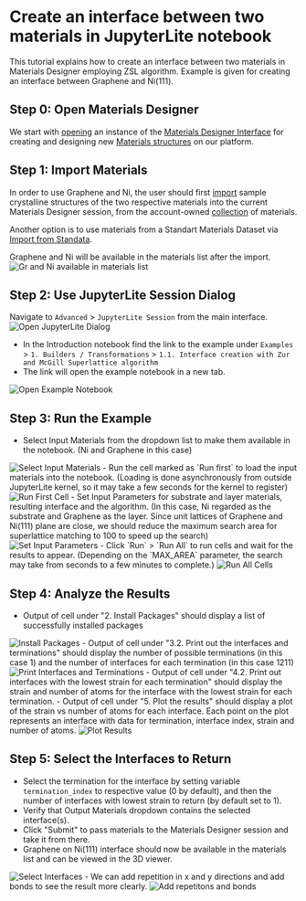 # Create an interface between two materials in JupyterLite notebook

This tutorial explains how to create an interface between two materials in Materials Designer employing ZSL algorithm. Example is given for creating an interface between Graphene and Ni(111).

## Step 0: Open Materials Designer

We start with [opening](../../entities-general/actions/create.md) an instance of the [Materials Designer Interface](../../materials-designer/overview.md) for creating and designing new [Materials structures](../../materials/overview.md) on our platform.

## Step 1: Import Materials

In order to use Graphene and Ni, the user should first [import](../../materials-designer/header-menu/input-output/import.md) sample crystalline structures of the two respective materials into the current Materials Designer session, from the account-owned [collection](../../accounts/collections.md) of materials.

Another option is to use materials from a Standart Materials Dataset via [Import from Standata](../../materials-designer/header-menu/input-output/standata-import.md).

Graphene and Ni will be available in the materials list after the import.
<img src="/images/materials-designer/import/graphene_and_ni_imported.png" alt="Gr and Ni available in materials list"/>

## Step 2: Use JupyterLite Session Dialog

Navigate to `Advanced` > `JupyterLite Session` from the main interface.
  <img src="/images/tutorials/interface_with_zsl/1_select_jupyterlite_session.png" alt="Open JupyterLite Dialog"/>

- In the Introduction notebook find the link to the example under `Examples` > `1. Builders / Transformations` > `1.1. Interface creation with Zur and McGill Superlattice algorithm`
- The link will open the example notebook in a new tab.
<img src="/images/tutorials/interface_with_zsl/2_introduction_notebook.png" alt="Open Example Notebook"/>

## Step 3: Run the Example

- Select Input Materials from the dropdown list to make them available in the notebook. (Ni and Graphene in this case)
<img src="/images/tutorials/interface_with_zsl/3_select_materials.png" alt="Select Input Materials"/>
- Run the cell marked as `Run first` to load the input materials into the notebook. (Loading is done asynchronously from outside JupyterLite kernel, so it may take a few seconds for the kernel to register)
<img src="/images/tutorials/interface_with_zsl/4_load_materials.png" alt="Run First Cell"/>
- Set Input Parameters for substrate and layer materials, resulting interface and the algorithm. (In this case, Ni regarded as the substrate and Graphene as the layer. Since unit lattices of Graphene and Ni(111) plane are close, we should reduce the maximum search area for superlattice matching to 100 to speed up the search)
<img src="/images/tutorials/interface_with_zsl/5_set_input_parameters.png" alt="Set Input Parameters"/>
- Click `Run` > `Run All` to run cells and wait for the results to appear. (Depending on the `MAX_AREA` parameter, the search may take from seconds to a few minutes to complete.)
<img src="/images/tutorials/interface_with_zsl/6_run_all_cells.png" alt="Run All Cells"/>

## Step 4: Analyze the Results
- Output of cell under "2. Install Packages" should display a list of successfully installed packages
<img src="/images/tutorials/interface_with_zsl/7_installed_packages.png" alt="Install Packages"/>
- Output of cell under "3.2. Print out the interfaces and terminations" should display the number of possible terminations (in this case 1) and the number of interfaces for each termination (in this case 1211)
<img src="/images/tutorials/interface_with_zsl/9_found_interfaces.png" alt="Print Interfaces and Terminations"/>
- Output of cell under "4.2. Print out interfaces with the lowest strain for each termination" should display the strain and number of atoms for the interface with the lowest strain for each termination.
- Output of cell under "5. Plot the results" should display a plot of the strain vs number of atoms for each interface. Each point on the plot represents an interface with data for termination, interface index, strain and number of atoms.
<img src="/images/tutorials/interface_with_zsl/10_plot_found_interfaces.png" alt="Plot Results"/>

## Step 5: Select the Interfaces to Return
- Select the termination for the interface by setting variable `termination_index` to respective value (0 by default), and then the number of interfaces with lowest strain to return (by default set to 1).
- Verify that Output Materials dropdown contains the selected interface(s).
- Click "Submit" to pass materials to the Materials Designer session and take it from there.
- Graphene on Ni(111) interface should now be available in the materials list and can be viewed in the 3D viewer.
<img src="/images/tutorials/interface_with_zsl/11_view_interface_in_md.png" alt="Select Interfaces"/>
- We can add repetition in x and y directions and add bonds to see the result more clearly.
<img src="/images/tutorials/interface_with_zsl/12_add_repetition_and_bonds.png" alt="Add repetitons and bonds"/>